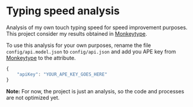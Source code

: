 # Typing speed analysis

Analysis of my own touch typing speed for speed improvement purposes. This
project consider my results obtained in [Monkeytype](https://monkeytype.com/).

To use this analysis for your own purposes, rename the file
`config/api.model.json` to `config/api.json` and add you APE key from
[Monkeytype](https://monkeytype.com/) to the attribute.
```javascript
{
    "apiKey": "YOUR_APE_KEY_GOES_HERE"
}
```

**Note:** For now, the project is just an analysis, so the code and processes are not
optimized yet.
